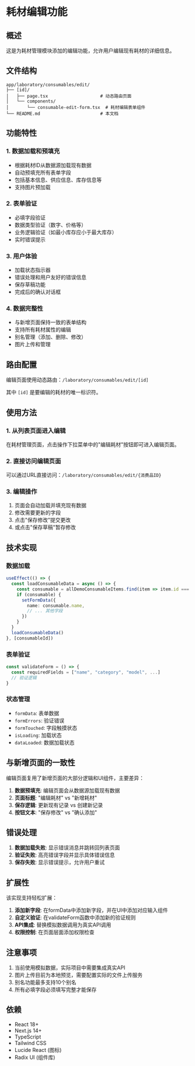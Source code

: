 # 耗材编辑功能

## 概述

这是为耗材管理模块添加的编辑功能，允许用户编辑现有耗材的详细信息。

## 文件结构

```
app/laboratory/consumables/edit/
├── [id]/
│   ├── page.tsx                    # 动态路由页面
│   └── components/
│       └── consumable-edit-form.tsx  # 耗材编辑表单组件
└── README.md                       # 本文档
```

## 功能特性

### 1. 数据加载和预填充
- 根据耗材ID从数据源加载现有数据
- 自动预填充所有表单字段
- 包括基本信息、供应信息、库存信息等
- 支持图片预加载

### 2. 表单验证
- 必填字段验证
- 数据类型验证（数字、价格等）
- 业务逻辑验证（如最小库存应小于最大库存）
- 实时错误提示

### 3. 用户体验
- 加载状态指示器
- 错误处理和用户友好的错误信息
- 保存草稿功能
- 完成后的确认对话框

### 4. 数据完整性
- 与新增页面保持一致的表单结构
- 支持所有耗材属性的编辑
- 别名管理（添加、删除、修改）
- 图片上传和管理

## 路由配置

编辑页面使用动态路由：`/laboratory/consumables/edit/[id]`

其中 `[id]` 是要编辑的耗材的唯一标识符。

## 使用方法

### 1. 从列表页面进入编辑
在耗材管理页面，点击操作下拉菜单中的"编辑耗材"按钮即可进入编辑页面。

### 2. 直接访问编辑页面
可以通过URL直接访问：`/laboratory/consumables/edit/{消费品ID}`

### 3. 编辑操作
1. 页面会自动加载并填充现有数据
2. 修改需要更新的字段
3. 点击"保存修改"提交更改
4. 或点击"保存草稿"暂存修改

## 技术实现

### 数据加载
```typescript
useEffect(() => {
  const loadConsumableData = async () => {
    const consumable = allDemoConsumableItems.find(item => item.id === consumableId)
    if (consumable) {
      setFormData({
        name: consumable.name,
        // ... 其他字段
      })
    }
  }
  loadConsumableData()
}, [consumableId])
```

### 表单验证
```typescript
const validateForm = () => {
  const requiredFields = ["name", "category", "model", ...]
  // 验证逻辑
}
```

### 状态管理
- `formData`: 表单数据
- `formErrors`: 验证错误
- `formTouched`: 字段触摸状态
- `isLoading`: 加载状态
- `dataLoaded`: 数据加载状态

## 与新增页面的一致性

编辑页面复用了新增页面的大部分逻辑和UI组件，主要差异：

1. **数据预填充**: 编辑页面会从数据源加载现有数据
2. **页面标题**: "编辑耗材" vs "新增耗材"
3. **保存逻辑**: 更新现有记录 vs 创建新记录
4. **按钮文本**: "保存修改" vs "确认添加"

## 错误处理

1. **数据加载失败**: 显示错误消息并跳转回列表页面
2. **验证失败**: 高亮错误字段并显示具体错误信息
3. **保存失败**: 显示错误提示，允许用户重试

## 扩展性

该实现支持轻松扩展：

1. **添加新字段**: 在formData中添加新字段，并在UI中添加对应输入组件
2. **自定义验证**: 在validateForm函数中添加新的验证规则
3. **API集成**: 替换模拟数据调用为真实API调用
4. **权限控制**: 在页面层面添加权限检查

## 注意事项

1. 当前使用模拟数据，实际项目中需要集成真实API
2. 图片上传目前为本地预览，需要配置实际的文件上传服务
3. 别名功能最多支持10个别名
4. 所有必填字段必须填写完整才能保存

## 依赖

- React 18+
- Next.js 14+
- TypeScript
- Tailwind CSS
- Lucide React (图标)
- Radix UI (组件库) 